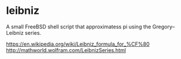 # leibniz
A small FreeBSD shell script that approximatess pi using the Gregory–Leibniz series.


https://en.wikipedia.org/wiki/Leibniz_formula_for_%CF%80
http://mathworld.wolfram.com/LeibnizSeries.html
